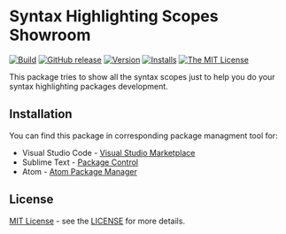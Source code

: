 # Syntax Highlighting Scopes Showroom

[![Build](https://github.com/baleyko/syntax-highlighting-scopes-showroom/workflows/Lint/badge.svg)][GH-LINT-WORKFLOW]
[![GitHub release](https://img.shields.io/github/release/baleyko/syntax-highlighting-scopes-showroom.svg)][GH-RELEASES]
[![Version](https://img.shields.io/apm/v/syntax-highlighting-scopes-showroom)][APM-VERSION]
[![Installs](https://img.shields.io/apm/dm/syntax-highlighting-scopes-showroom)][APM-INSTALLS]
[![The MIT License](https://img.shields.io/badge/license-MIT-orange.svg)][MIT]

This package tries to show all the syntax scopes just to help you do your
syntax highlighting packages development.

## Installation

You can find this package in corresponding package managment tool for:

- Visual Studio Code - [Visual Studio Marketplace][VSCode Merketplace]
- Sublime Text - [Package Control][Sublime Package Control]
- Atom - [Atom Package Manager][Atom Package Manager]

[VSCode Merketplace]: https://marketplace.visualstudio.com/items?itemName=baleiko.syntax-highlighting-scopes-showroom
[Sublime Package Control]: https://packagecontrol.io/installation
[Atom Package Manager]: https://atom.io/packages/syntax-highlighting-scopes-showroom

## License

[MIT License][MIT] - see the [LICENSE][LICENSE.md] for more details.

[MIT]: <https://opensource.org/licenses/MIT>
[LICENSE.md]: <https://github.com/baleyko/vscode-b-syntax-highlighting/blob/master/LICENSE.md>
[GH-RELEASES]: <https://github.com/baleyko/syntax-highlighting-scopes-showroom/releases>
[GH-LINT-WORKFLOW]: <https://github.com/baleyko/syntax-highlighting-scopes-showroom/actions?query=workflow%3ALint>
[APM-VERSION]: <https://atom.io/packages/syntax-highlighting-scopes-showroom>
[APM-INSTALLS]: <https://atom.io/packages/syntax-highlighting-scopes-showroom>
